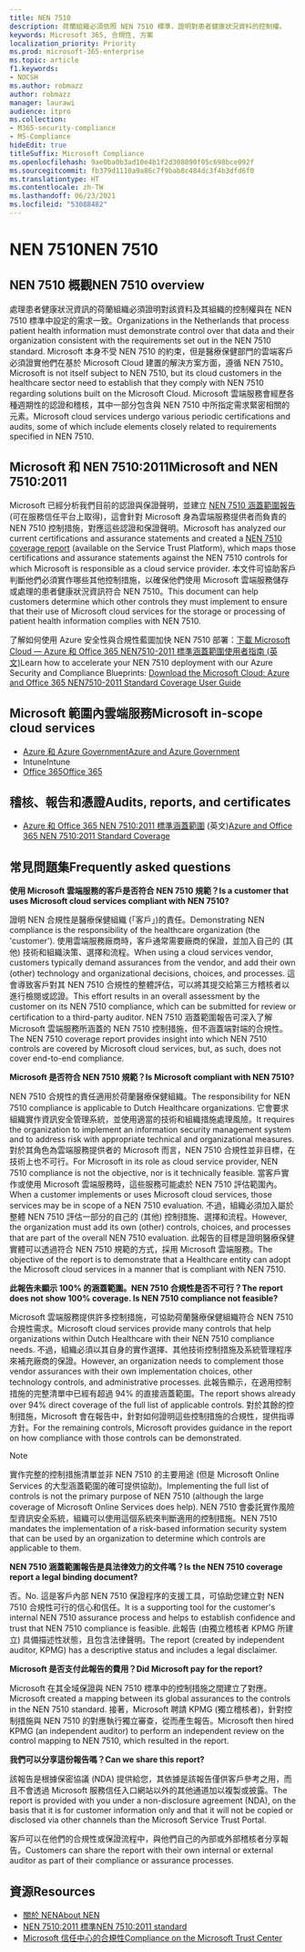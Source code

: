 ```yaml
---
title: NEN 7510
description: 荷蘭組織必須依照 NEN 7510 標準，證明對患者健康狀況資料的控制權。
keywords: Microsoft 365, 合規性, 方案
localization_priority: Priority
ms.prod: microsoft-365-enterprise
ms.topic: article
f1.keywords:
- NOCSH
ms.author: robmazz
author: robmazz
manager: laurawi
audience: itpro
ms.collection:
- M365-security-compliance
- MS-Compliance
hideEdit: true
titleSuffix: Microsoft Compliance
ms.openlocfilehash: 9ae0ba0b3ad10e4b1f2d308090f05c698bce092f
ms.sourcegitcommit: fb379d1110a9a86c7f9bab8c484dc3f4b3dfd6f0
ms.translationtype: HT
ms.contentlocale: zh-TW
ms.lasthandoff: 06/23/2021
ms.locfileid: "53088482"
---
```

# <a name="nen-7510"></a><span data-ttu-id="95363-104">NEN 7510</span><span class="sxs-lookup"><span data-stu-id="95363-104">NEN 7510</span></span>

## <a name="nen-7510-overview"></a><span data-ttu-id="95363-105">NEN 7510 概觀</span><span class="sxs-lookup"><span data-stu-id="95363-105">NEN 7510 overview</span></span>

<span data-ttu-id="95363-106">處理患者健康狀況資訊的荷蘭組織必須證明對該資料及其組織的控制權與在 NEN 7510 標準中設定的需求一致。</span><span class="sxs-lookup"><span data-stu-id="95363-106">Organizations in the Netherlands that process patient health information must demonstrate control over that data and their organization consistent with the requirements set out in the NEN 7510 standard.</span></span> <span data-ttu-id="95363-107">Microsoft 本身不受 NEN 7510 的約束，但是醫療保健部門的雲端客戶必須證實他們在基於 Microsoft Cloud 建置的解決方案方面，遵循 NEN 7510。</span><span class="sxs-lookup"><span data-stu-id="95363-107">Microsoft is not itself subject to NEN 7510, but its cloud customers in the healthcare sector need to establish that they comply with NEN 7510 regarding solutions built on the Microsoft Cloud.</span></span> <span data-ttu-id="95363-108">Microsoft 雲端服務會經歷各種週期性的認證和稽核，其中一部分包含與 NEN 7510 中所指定需求緊密相關的元素。</span><span class="sxs-lookup"><span data-stu-id="95363-108">Microsoft cloud services undergo various periodic certifications and audits, some of which include elements closely related to requirements specified in NEN 7510.</span></span>

## <a name="microsoft-and-nen-75102011"></a><span data-ttu-id="95363-109">Microsoft 和 NEN 7510:2011</span><span class="sxs-lookup"><span data-stu-id="95363-109">Microsoft and NEN 7510:2011</span></span>

<span data-ttu-id="95363-110">Microsoft 已經分析我們目前的認證與保證聲明，並建立 [NEN 7510 涵蓋範圍報告](https://servicetrust.microsoft.com/ViewPage/TrustDocumentsV3?command=Download&downloadType=Document&downloadId=3285c45c-921c-49ad-b881-be43e0b70490&tab=7f51cb60-3d6c-11e9-b2af-7bb9f5d2d913&docTab=7f51cb60-3d6c-11e9-b2af-7bb9f5d2d913_Compliance_Guides) (可在服務信任平台上取得)，這會針對 Microsoft 身為雲端服務提供者而負責的 NEN 7510 控制措施，對應這些認證和保證聲明。</span><span class="sxs-lookup"><span data-stu-id="95363-110">Microsoft has analyzed our current certifications and assurance statements and created a [NEN 7510 coverage report](https://servicetrust.microsoft.com/ViewPage/TrustDocumentsV3?command=Download&downloadType=Document&downloadId=3285c45c-921c-49ad-b881-be43e0b70490&tab=7f51cb60-3d6c-11e9-b2af-7bb9f5d2d913&docTab=7f51cb60-3d6c-11e9-b2af-7bb9f5d2d913_Compliance_Guides) (available on the Service Trust Platform), which maps those certifications and assurance statements against the NEN 7510 controls for which Microsoft is responsible as a cloud service provider.</span></span> <span data-ttu-id="95363-111">本文件可協助客戶判斷他們必須實作哪些其他控制措施，以確保他們使用 Microsoft 雲端服務儲存或處理的患者健康狀況資訊符合 NEN 7510。</span><span class="sxs-lookup"><span data-stu-id="95363-111">This document can help customers determine which other controls they must implement to ensure that their use of Microsoft cloud services for the storage or processing of patient health information complies with NEN 7510.</span></span>

<span data-ttu-id="95363-112">了解如何使用 Azure 安全性與合規性藍圖加快 NEN 7510 部署：[下載 Microsoft Cloud — Azure 和 Office 365 NEN7510-2011 標準涵蓋範圍使用者指南 \(英文\)](https://aka.ms/Azure-NEN7510-2011)</span><span class="sxs-lookup"><span data-stu-id="95363-112">Learn how to accelerate your NEN 7510 deployment with our Azure Security and Compliance Blueprints: [Download the Microsoft Cloud: Azure and Office 365 NEN7510-2011 Standard Coverage User Guide](https://aka.ms/Azure-NEN7510-2011)</span></span>

## <a name="microsoft-in-scope-cloud-services"></a><span data-ttu-id="95363-113">Microsoft 範圍內雲端服務</span><span class="sxs-lookup"><span data-stu-id="95363-113">Microsoft in-scope cloud services</span></span>

- [<span data-ttu-id="95363-114">Azure 和 Azure Government</span><span class="sxs-lookup"><span data-stu-id="95363-114">Azure and Azure Government</span></span>](https://aka.ms/AzureCompliance)
- <span data-ttu-id="95363-115">Intune</span><span class="sxs-lookup"><span data-stu-id="95363-115">Intune</span></span>
- [<span data-ttu-id="95363-116">Office 365</span><span class="sxs-lookup"><span data-stu-id="95363-116">Office 365</span></span>](https://go.microsoft.com/fwlink/p/?LinkID=2077751)

## <a name="audits-reports-and-certificates"></a><span data-ttu-id="95363-117">稽核、報告和憑證</span><span class="sxs-lookup"><span data-stu-id="95363-117">Audits, reports, and certificates</span></span>

- <span data-ttu-id="95363-118">[Azure 和 Office 365 NEN 7510:2011 標準涵蓋範圍](https://servicetrust.microsoft.com/ViewPage/MSComplianceGuideV3?command=Download&downloadType=Document&downloadId=15d5a5fa-fbb6-4ea6-8126-2a2c684ae789&tab=7027ead0-3d6b-11e9-b9e1-290b1eb4cdeb&docTab=7027ead0-3d6b-11e9-b9e1-290b1eb4cdeb_GRC_Assessment_Reports) \(英文\)</span><span class="sxs-lookup"><span data-stu-id="95363-118">[Azure and Office 365 NEN 7510:2011 Standard Coverage](https://servicetrust.microsoft.com/ViewPage/MSComplianceGuideV3?command=Download&downloadType=Document&downloadId=15d5a5fa-fbb6-4ea6-8126-2a2c684ae789&tab=7027ead0-3d6b-11e9-b9e1-290b1eb4cdeb&docTab=7027ead0-3d6b-11e9-b9e1-290b1eb4cdeb_GRC_Assessment_Reports)</span></span>

## <a name="frequently-asked-questions"></a><span data-ttu-id="95363-119">常見問題集</span><span class="sxs-lookup"><span data-stu-id="95363-119">Frequently asked questions</span></span>

<span data-ttu-id="95363-120">**使用 Microsoft 雲端服務的客戶是否符合 NEN 7510 規範？**</span><span class="sxs-lookup"><span data-stu-id="95363-120">**Is a customer that uses Microsoft cloud services compliant with NEN 7510?**</span></span>

<span data-ttu-id="95363-121">證明 NEN 合規性是醫療保健組織 (「客戶」)的責任。</span><span class="sxs-lookup"><span data-stu-id="95363-121">Demonstrating NEN compliance is the responsibility of the healthcare organization (the 'customer').</span></span> <span data-ttu-id="95363-122">使用雲端服務廠商時，客戶通常需要廠商的保證，並加入自己的 (其他) 技術和組織決策、選擇和流程。</span><span class="sxs-lookup"><span data-stu-id="95363-122">When using a cloud services vendor, customers typically demand assurances from the vendor, and add their own (other) technology and organizational decisions, choices, and processes.</span></span> <span data-ttu-id="95363-123">這會導致客戶對其 NEN 7510 合規性的整體評估，可以將其提交給第三方稽核者以進行檢閱或認證。</span><span class="sxs-lookup"><span data-stu-id="95363-123">This effort results in an overall assessment by the customer on its NEN 7510 compliance, which can be submitted for review or certification to a third-party auditor.</span></span> <span data-ttu-id="95363-124">NEN 7510 涵蓋範圍報告可深入了解 Microsoft 雲端服務所涵蓋的 NEN 7510 控制措施，但不涵蓋端對端的合規性。</span><span class="sxs-lookup"><span data-stu-id="95363-124">The NEN 7510 coverage report provides insight into which NEN 7510 controls are covered by Microsoft cloud services, but, as such, does not cover end-to-end compliance.</span></span>

<span data-ttu-id="95363-125">**Microsoft 是否符合 NEN 7510 規範？**</span><span class="sxs-lookup"><span data-stu-id="95363-125">**Is Microsoft compliant with NEN 7510?**</span></span>

<span data-ttu-id="95363-126">NEN 7510 合規性的責任適用於荷蘭醫療保健組織。</span><span class="sxs-lookup"><span data-stu-id="95363-126">The responsibility for NEN 7510 compliance is applicable to Dutch Healthcare organizations.</span></span> <span data-ttu-id="95363-127">它會要求組織實作資訊安全管理系統，並使用適當的技術和組織措施處理風險。</span><span class="sxs-lookup"><span data-stu-id="95363-127">It requires the organization to implement an information security management system and to address risk with appropriate technical and organizational measures.</span></span> <span data-ttu-id="95363-128">對於其角色為雲端服務提供者的 Microsoft 而言，NEN 7510 合規性並非目標，在技術上也不可行。</span><span class="sxs-lookup"><span data-stu-id="95363-128">For Microsoft in its role as cloud service provider, NEN 7510 compliance is not the objective, nor is it technically feasible.</span></span> <span data-ttu-id="95363-129">當客戶實作或使用 Microsoft 雲端服務時，這些服務可能處於 NEN 7510 評估範圍內。</span><span class="sxs-lookup"><span data-stu-id="95363-129">When a customer implements or uses Microsoft cloud services, those services may be in scope of a NEN 7510 evaluation.</span></span> <span data-ttu-id="95363-130">不過，組織必須加入屬於整體 NEN 7510 評估一部分的自己的 (其他) 控制措施、選擇和流程。</span><span class="sxs-lookup"><span data-stu-id="95363-130">However, the organization must add its own (other) controls, choices, and processes that are part of the overall NEN 7510 evaluation.</span></span> <span data-ttu-id="95363-131">此報告的目標是證明醫療保健實體可以透過符合 NEN 7510 規範的方式，採用 Microsoft 雲端服務。</span><span class="sxs-lookup"><span data-stu-id="95363-131">The objective of the report is to demonstrate that a Healthcare entity can adopt the Microsoft cloud services in a manner that is compliant with NEN 7510.</span></span>

<span data-ttu-id="95363-132">**此報告未顯示 100% 的涵蓋範圍。NEN 7510 合規性是否不可行？**</span><span class="sxs-lookup"><span data-stu-id="95363-132">**The report does not show 100% coverage. Is NEN 7510 compliance not feasible?**</span></span>

<span data-ttu-id="95363-133">Microsoft 雲端服務提供許多控制措施，可協助荷蘭醫療保健組織符合 NEN 7510 合規性需求。</span><span class="sxs-lookup"><span data-stu-id="95363-133">Microsoft cloud services provide many controls that help organizations within Dutch Healthcare with their NEN 7510 compliance needs.</span></span> <span data-ttu-id="95363-134">不過，組織必須以其自身的實作選擇、其他技術控制措施及系統管理程序來補充廠商的保證。</span><span class="sxs-lookup"><span data-stu-id="95363-134">However, an organization needs to complement those vendor assurances with their own implementation choices, other technology controls, and administrative processes.</span></span> <span data-ttu-id="95363-135">此報告顯示，在適用控制措施的完整清單中已經有超過 94% 的直接涵蓋範圍。</span><span class="sxs-lookup"><span data-stu-id="95363-135">The report shows already over 94% direct coverage of the full list of applicable controls.</span></span> <span data-ttu-id="95363-136">對於其餘的控制措施，Microsoft 會在報告中，針對如何證明這些控制措施的合規性，提供指導方針。</span><span class="sxs-lookup"><span data-stu-id="95363-136">For the remaining controls, Microsoft provides guidance in the report on how compliance with those controls can be demonstrated.</span></span>

> [!NOTE]
> <span data-ttu-id="95363-137">實作完整的控制措施清單並非 NEN 7510 的主要用途 (但是 Microsoft Online Services 的大型涵蓋範圍的確可提供協助)。</span><span class="sxs-lookup"><span data-stu-id="95363-137">Implementing the full list of controls is not the primary purpose of NEN 7510 (although the large coverage of Microsoft Online Services does help).</span></span> <span data-ttu-id="95363-138">NEN 7510 會委託實作風險型資訊安全系統，組織可以使用這個系統來判斷適用的控制措施。</span><span class="sxs-lookup"><span data-stu-id="95363-138">NEN 7510 mandates the implementation of a risk-based information security system that can be used by an organization to determine which controls are applicable to them.</span></span>

<span data-ttu-id="95363-139">**NEN 7510 涵蓋範圍報告是具法律效力的文件嗎？**</span><span class="sxs-lookup"><span data-stu-id="95363-139">**Is the NEN 7510 coverage report a legal binding document?**</span></span>

<span data-ttu-id="95363-140">否。</span><span class="sxs-lookup"><span data-stu-id="95363-140">No.</span></span> <span data-ttu-id="95363-141">這是客戶內部 NEN 7510 保證程序的支援工具，可協助您建立對 NEN 7510 合規性可行的信心和信任。</span><span class="sxs-lookup"><span data-stu-id="95363-141">It is a supporting tool for the customer's internal NEN 7510 assurance process and helps to establish confidence and trust that NEN 7510 compliance is feasible.</span></span> <span data-ttu-id="95363-142">此報告 (由獨立稽核者 KPMG 所建立) 具備描述性狀態，且包含法律聲明。</span><span class="sxs-lookup"><span data-stu-id="95363-142">The report (created by independent auditor, KPMG) has a descriptive status and includes a legal disclaimer.</span></span>

<span data-ttu-id="95363-143">**Microsoft 是否支付此報告的費用？**</span><span class="sxs-lookup"><span data-stu-id="95363-143">**Did Microsoft pay for the report?**</span></span>

<span data-ttu-id="95363-144">Microsoft 在其全域保證與 NEN 7510 標準中的控制措施之間建立了對應。</span><span class="sxs-lookup"><span data-stu-id="95363-144">Microsoft created a mapping between its global assurances to the controls in the NEN 7510 standard.</span></span> <span data-ttu-id="95363-145">接著，Microsoft 聘請 KPMG (獨立稽核者)，針對控制措施與 NEN 7510 的對應執行獨立審查，從而產生報告。</span><span class="sxs-lookup"><span data-stu-id="95363-145">Microsoft then hired KPMG (an independent auditor) to perform an independent review on the control mapping to NEN 7510, which resulted in the report.</span></span>

<span data-ttu-id="95363-146">**我們可以分享這份報告嗎？**</span><span class="sxs-lookup"><span data-stu-id="95363-146">**Can we share this report?**</span></span>

<span data-ttu-id="95363-147">該報告是根據保密協議 (NDA) 提供給您，其依據是該報告僅供客戶參考之用，而且不會透過 Microsoft 服務信任入口網站以外的其他通道加以複製或披露。</span><span class="sxs-lookup"><span data-stu-id="95363-147">The report is provided with you under a non-disclosure agreement (NDA), on the basis that it is for customer information only and that it will not be copied or disclosed via other channels than the Microsoft Service Trust Portal.</span></span>

<span data-ttu-id="95363-148">客戶可以在他們的合規性或保證流程中，與他們自己的內部或外部稽核者分享報告。</span><span class="sxs-lookup"><span data-stu-id="95363-148">Customers can share the report with their own internal or external auditor as part of their compliance or assurance processes.</span></span>

## <a name="resources"></a><span data-ttu-id="95363-149">資源</span><span class="sxs-lookup"><span data-stu-id="95363-149">Resources</span></span>

- [<span data-ttu-id="95363-150">關於 NEN</span><span class="sxs-lookup"><span data-stu-id="95363-150">About NEN</span></span>](https://www.nen.nl/About-NEN.htm)
- [<span data-ttu-id="95363-151">NEN 7510:2011 標準</span><span class="sxs-lookup"><span data-stu-id="95363-151">NEN 7510:2011 standard</span></span>](https://www.nen.nl/NEN-Shop-2/Standard/NEN-75102011-nl.htm)
- [<span data-ttu-id="95363-152">Microsoft 信任中心的合規性</span><span class="sxs-lookup"><span data-stu-id="95363-152">Compliance on the Microsoft Trust Center</span></span>](https://www.microsoft.com/trust-center/compliance/compliance-overview)
